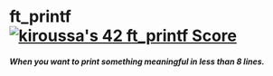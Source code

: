 # ft_printf [![kiroussa's 42 ft_printf Score](https://badge42.coday.fr/api/v2/clqhi717m065501p4hai37lsg/project/3386720)](https://projects.intra.42.fr/projects/42cursus-ft_printf/projects_users/3386720)

##### When you want to print something meaningful in less than 8 lines.
